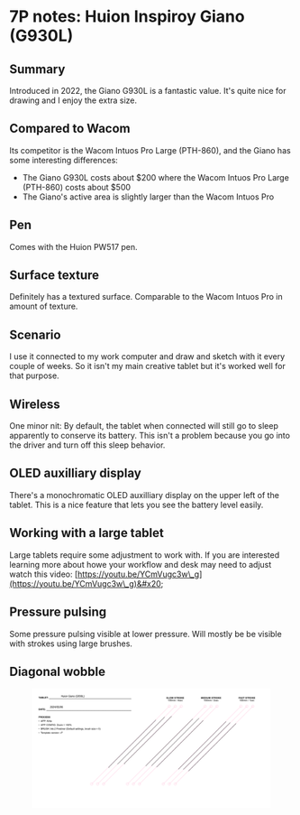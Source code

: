# 7P notes: Huion Inspiroy Giano (G930L)

## **Summary**

Introduced in 2022, the Giano G930L is a fantastic value. It's quite nice for drawing and I enjoy the extra size.&#x20;

## **Compared to Wacom**

Its competitor is the Wacom Intuos Pro Large (PTH-860), and the Giano has some interesting differences:

* The Giano G930L costs about $200 where the Wacom Intuos Pro Large (PTH-860) costs about $500
* The Giano's active area is slightly larger than the Wacom Intuos Pro

## **Pen**

Comes with the Huion PW517 pen.&#x20;

## **Surface texture**

Definitely has a textured surface. Comparable to the Wacom Intuos Pro in amount of texture.

## **Scenario**

I use it connected to my work computer and draw and sketch with it every couple of weeks. So it isn't my main creative tablet but it's worked well for that purpose.

## **Wireless**

One minor nit: By default, the tablet when connected will still go to sleep apparently to conserve its battery. This isn't a problem because you go into the driver and turn off this sleep behavior. &#x20;

## **OLED auxilliary display**

There's a monochromatic OLED auxilliary display on the upper left of the tablet. This is a nice feature that lets you see the battery level easily.

## **Working with a large tablet**

Large tablets require some adjustment to work with. If you are interested learning more about howe your workflow and desk may need to adjust watch this video: [https://youtu.be/YCmVugc3w\_g](https://youtu.be/YCmVugc3w\_g)&#x20;

## Pressure pulsing

Some pressure pulsing visible at lower pressure. Will mostly be be visible with strokes using large brushes.

## Diagonal wobble

<figure><img src="../../../.gitbook/assets/Wobble Huion Giano (G930L).png" alt=""><figcaption></figcaption></figure>
